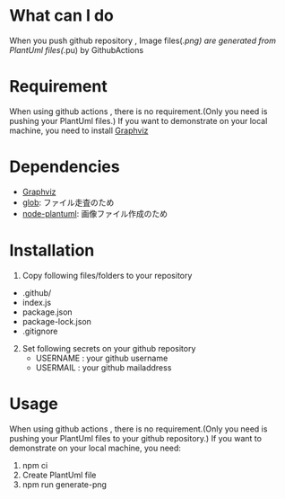 # What can I do

When you push github repository , Image files(_.png) are generated from PlantUml files(_.pu) by GithubActions

# Requirement

When using github actions , there is no requirement.(Only you need is pushing your PlantUml files.)
If you want to demonstrate on your local machine, you need to install [Graphviz](https://graphviz.org/)

# Dependencies

- [Graphviz](https://graphviz.org/)
- [glob](https://www.npmjs.com/package/glob): ファイル走査のため
- [node-plantuml](https://www.npmjs.com/package/node-plantuml): 画像ファイル作成のため

# Installation

1. Copy following files/folders to your repository

- .github/
- index.js
- package.json
- package-lock.json
- .gitignore

2. Set following secrets on your github repository
   - USERNAME : your github username
   - USERMAIL : your github mailaddress

# Usage

When using github actions , there is no requirement.(Only you need is pushing your PlantUml files to your github repository.)
If you want to demonstrate on your local machine, you need:

1. npm ci
1. Create PlantUml file
1. npm run generate-png
